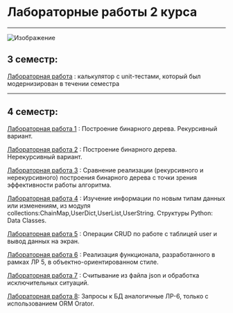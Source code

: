 # Лабораторные работы 2 курса
********
![Изображение]([https://upload.wikimedia.org/wikipedia/commons/thumb/4/48/Markdown-mark.svg/1920px-Markdown-mark.svg.png](https://unsplash.com/photos/ieic5Tq8YMk) "Логотип Markdown")
## 3 семестр:

[Лабораторная работа](https://replit.com/@AmiraZukhir/Calculate) : калькулятор с unit-тестами, который был модернизирован в течении семестра
___________

## 4 семестр:

[Лабораторная работа 1](https://replit.com/@AmiraZukhir/4-sem-LR-1-proga) : Построение бинарного дерева. Рекурсивный вариант. 

[Лабораторная работа 2](https://replit.com/@AmiraZukhir/4-sem-LR-2-proga) : Построение бинарного дерева. Нерекурсивный вариант.

[Лабораторная работа 3](https://replit.com/@AmiraZukhir/4-sem-LR-3-proga) : Сравнение реализации (рекурсивного и нерекурсивного) построения бинарного дерева с точки зрения эффективности работы алгоритма. 

[Лабораторная работа 4](https://replit.com/@AmiraZukhir/4-sem-LR-4-prog) :  Изучение информации по новым типам данных или изменениям, из модуля collections:СhainMap,UserDict,UserList,UserString. Структуры Python: Data Classes.

[Лабораторная работа 5](https://replit.com/@AmiraZukhir/4-sem-LR-5-prog) : Операции CRUD по работе с таблицей user и вывод данных на экран.

[Лабораторная работа 6](https://replit.com/@AmiraZukhir/4-sem-LR-6-prog) : Реализация функционала, разработанного в рамках ЛР 5, в объектно-ориентированном стиле.

[Лабораторная работа 7](https://replit.com/@AmiraZukhir/4-sem-LR-7-prog) : Считывание из файла json и обработка исключительных ситуаций.

[Лабораторная работа 8](https://replit.com/@AmiraZukhir/4-sem-LR-8-prog): Запросы к БД аналогичные ЛР-6, только с использованием ORM Orator.

